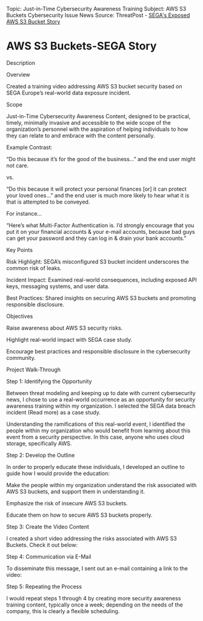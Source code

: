 Topic: Just-in-Time Cybersecurity Awareness Training
Subject: AWS S3 Buckets Cybersecurity Issue
News Source: ThreatPost - [SEGA's Exposed AWS S3 Bucket Story](https://threatpost.com/sega-security-aws-s3-exposed-steam/177352/)

# AWS S3 Buckets-SEGA Story

Description

Overview

Created a training video addressing AWS S3 bucket security based on SEGA Europe’s real-world data exposure incident.

Scope

Just-in-Time Cybersecurity Awareness Content, designed to be practical, timely, minimally invasive and accessible to the wide scope of the organization’s personnel with the aspiration of helping individuals to how they can relate to and embrace with the content personally.

Example Contrast:

“Do this because it’s for the good of the business…” and the end user might not care.

vs.

“Do this because it will protect your personal finances [or] it can protect your loved ones…” and the end user is much more likely to hear what it is that is attempted to be conveyed.

For instance…

“Here’s what Multi-Factor Authentication is.  I’d strongly encourage that you put it on your financial accounts & your e-mail accounts, because bad guys can get your password and they can log in & drain your bank accounts.”

Key Points

Risk Highlight: SEGA’s misconfigured S3 bucket incident underscores the common risk of leaks.

Incident Impact:  Examined real-world consequences, including exposed API keys, messaging systems, and user data.

Best Practices: Shared insights on securing AWS S3 buckets and promoting responsible disclosure.

Objectives

Raise awareness about AWS S3 security risks.

Highlight real-world impact with SEGA case study.

Encourage best practices and responsible disclosure in the cybersecurity community.

Project Walk-Through

Step 1: Identifying the Opportunity

Between threat modeling and keeping up to date with current cybersecurity news, I chose to use a real-world occurrence as an opportunity for security awareness training within my organization.  I selected the SEGA data breach incident (Read more) as a case study.



Understanding the ramifications of this real-world event, I identified the people within my organization who would benefit from learning about this event from a security perspective.  In this case, anyone who uses cloud storage, specifically AWS.

Step 2: Develop the Outline

In order to properly educate these individuals, I developed an outline to guide how I would provide the education:

Make the people within my organization understand the risk associated with AWS S3 buckets, and support them in understanding it.

Emphasize the risk of insecure AWS S3 buckets.

Educate them on how to secure AWS S3 buckets properly.

Step 3: Create the Video Content

I created a short video addressing the risks associated with AWS S3 Buckets.  Check it out below:



Step 4: Communication via E-Mail

To disseminate this message, I sent out an e-mail containing a link to the video:



Step 5: Repeating the Process

I would repeat steps 1 through 4 by creating more security awareness training content, typically once a week; depending on the needs of the company, this is clearly a flexible scheduling.

